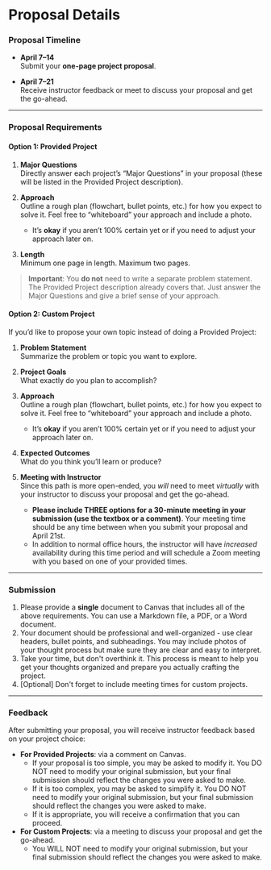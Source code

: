 # **Proposal Details**

### **Proposal Timeline**
- **April 7–14**  
  Submit your **one-page project proposal**.

- **April 7–21**  
  Receive instructor feedback or meet to discuss your proposal and get the go-ahead.

---

### **Proposal Requirements**

#### **Option 1: Provided Project**

1. **Major Questions**  
   Directly answer each project’s “Major Questions” in your proposal (these will be listed in the Provided Project description).

2. **Approach**  
   Outline a rough plan (flowchart, bullet points, etc.) for how you expect to solve it. Feel free to “whiteboard” your approach and include a photo.  
   - It’s **okay** if you aren’t 100% certain yet or if you need to adjust your approach later on.

3. **Length**  
   Minimum one page in length. Maximum two pages.

> **Important**: You **do not** need to write a separate problem statement. The Provided Project description already covers that. Just answer the Major Questions and give a brief sense of your approach.

#### **Option 2: Custom Project**

If you’d like to propose your own topic instead of doing a Provided Project:

1. **Problem Statement**  
   Summarize the problem or topic you want to explore.

2. **Project Goals**  
   What exactly do you plan to accomplish?

3. **Approach**  
   Outline a rough plan (flowchart, bullet points, etc.) for how you expect to solve it. Feel free to “whiteboard” your approach and include a photo.  
   - It’s **okay** if you aren’t 100% certain yet or if you need to adjust your approach later on.

4. **Expected Outcomes**  
   What do you think you’ll learn or produce?

5. **Meeting with Instructor**  
   Since this path is more open-ended, you _will_ need to meet _virtually_ with your instructor to discuss your proposal and get the go-ahead.
   - **Please include THREE options for a 30-minute meeting in your submission (use the textbox or a comment)**. Your meeting time should be any time between when you submit your proposal and April 21st.
   - In addition to normal office hours, the instructor will have _increased_ availability during this time period and will schedule a Zoom meeting with you based on one of your provided times. 

---

### **Submission**
1. Please provide a **single** document to Canvas that includes all of the above requirements. You can use a Markdown file, a PDF, or a Word document.
2. Your document should be professional and well-organized - use clear headers, bullet points, and subheadings. You may include photos of your thought process but make sure they are clear and easy to interpret.
3. Take your time, but don't overthink it. This process is meant to help you get your thoughts organized and prepare you actually crafting the project.
4. [Optional] Don't forget to include meeting times for custom projects. 

---

### **Feedback**
After submitting your proposal, you will receive instructor feedback based on your project choice:
- **For Provided Projects**: via a comment on Canvas.
  - If your proposal is too simple, you may be asked to modify it. You DO NOT need to modify your original submission, but your final submission should reflect the changes you were asked to make.
  - If it is too complex, you may be asked to simplify it. You DO NOT need to modify your original submission, but your final submission should reflect the changes you were asked to make.
  - If it is appropriate, you will receive a confirmation that you can proceed.
- **For Custom Projects**: via a meeting to discuss your proposal and get the go-ahead.
  - You WILL NOT need to modify your original submission, but your final submission should reflect the changes you were asked to make.
